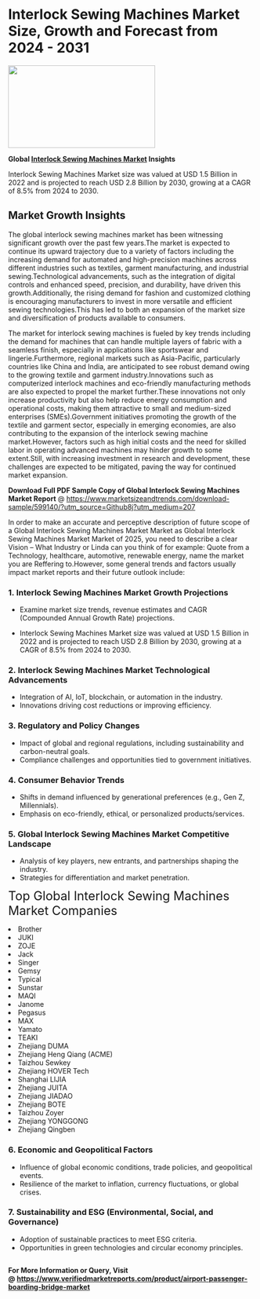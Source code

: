 <H1>Interlock Sewing Machines Market Size, Growth and Forecast from 2024 - 2031</H1><img class="aligncenter size-medium wp-image-584254" src="https://thirdeyenews.in/wp-content/uploads/2024/09/Global-Market-Research-300x168.jpeg" alt="" width="300" height="168" /><p><strong>Global&nbsp;<a href="https://www.marketsizeandtrends.com/download-sample/599140/?utm_source=Github8j?utm_medium=207">Interlock Sewing Machines Market</a> Insights</strong></p><p>Interlock Sewing Machines Market size was valued at USD 1.5 Billion in 2022 and is projected to reach USD 2.8 Billion by 2030, growing at a CAGR of 8.5% from 2024 to 2030.</p><p><h2>Market Growth Insights</h2> <p>The global interlock sewing machines market has been witnessing significant growth over the past few years.The market is expected to continue its upward trajectory due to a variety of factors including the increasing demand for automated and high-precision machines across different industries such as textiles, garment manufacturing, and industrial sewing.Technological advancements, such as the integration of digital controls and enhanced speed, precision, and durability, have driven this growth.Additionally, the rising demand for fashion and customized clothing is encouraging manufacturers to invest in more versatile and efficient sewing technologies.This has led to both an expansion of the market size and diversification of products available to consumers.</p> <p>The market for interlock sewing machines is fueled by key trends including the demand for machines that can handle multiple layers of fabric with a seamless finish, especially in applications like sportswear and lingerie.Furthermore, regional markets such as Asia-Pacific, particularly countries like China and India, are anticipated to see robust demand owing to the growing textile and garment industry.Innovations such as computerized interlock machines and eco-friendly manufacturing methods are also expected to propel the market further.These innovations not only increase productivity but also help reduce energy consumption and operational costs, making them attractive to small and medium-sized enterprises (SMEs).Government initiatives promoting the growth of the textile and garment sector, especially in emerging economies, are also contributing to the expansion of the interlock sewing machine market.However, factors such as high initial costs and the need for skilled labor in operating advanced machines may hinder growth to some extent.Still, with increasing investment in research and development, these challenges are expected to be mitigated, paving the way for continued market expansion.</p> <p><span class=""><strong>Download Full PDF Sample Copy of Global Interlock Sewing Machines Market Report</strong> @ <a href="https://www.marketsizeandtrends.com/download-sample/599140/?utm_source=Github8j?utm_medium=207" target="_blank">https://www.marketsizeandtrends.com/download-sample/599140/?utm_source=Github8j?utm_medium=207</a></span></p><p>In order to make an accurate and perceptive description of future scope of a Global&nbsp;Interlock Sewing Machines Market Market as Global&nbsp;Interlock Sewing Machines Market Market of 2025, you need to describe a clear Vision &ndash; What Industry or Linda can you think of for example: Quote from a Technology, healthcare, automotive, renewable energy, name the market you are Reffering to.However, some general trends and factors usually impact market reports and their future outlook include:</p><h3>1.&nbsp;<strong>Interlock Sewing Machines Market Growth Projections</strong></h3><ul><li>Examine market size trends, revenue estimates and CAGR (Compounded Annual Growth Rate) projections.</li><li><p>Interlock Sewing Machines Market size was valued at USD 1.5 Billion in 2022 and is projected to reach USD 2.8 Billion by 2030, growing at a CAGR of 8.5% from 2024 to 2030.</p></li></ul><h3>2.&nbsp;<strong>Interlock Sewing Machines Market Technological Advancements</strong></h3><ul><li>Integration of AI, IoT, blockchain, or automation in the industry.</li><li>Innovations driving cost reductions or improving efficiency.</li></ul><h3>3.&nbsp;<strong>Regulatory and Policy Changes</strong></h3><ul><li>Impact of global and regional regulations, including sustainability and carbon-neutral goals.</li><li>Compliance challenges and opportunities tied to government initiatives.</li></ul><h3>4.&nbsp;<strong>Consumer Behavior Trends</strong></h3><ul><li>Shifts in demand influenced by generational preferences (e.g., Gen Z, Millennials).</li><li>Emphasis on eco-friendly, ethical, or personalized products/services.</li></ul><h3>5.&nbsp;<strong>Global Interlock Sewing Machines Market Competitive Landscape</strong></h3><ul><li>Analysis of key players, new entrants, and partnerships shaping the industry.</li><li>Strategies for differentiation and market penetration.</li></ul><p data-pm-slice="1 1 []"><span style="color: inherit; font-family: inherit; font-size: 25px;">Top Global Interlock Sewing Machines Market Companies</span></p><div class="" data-test-id=""><p><li>Brother</li><li> JUKI</li><li> ZOJE</li><li> Jack</li><li> Singer</li><li> Gemsy</li><li> Typical</li><li> Sunstar</li><li> MAQI</li><li> Janome</li><li> Pegasus</li><li> MAX</li><li> Yamato</li><li> TEAKI</li><li> Zhejiang DUMA</li><li> Zhejiang Heng Qiang (ACME)</li><li> Taizhou Sewkey</li><li> Zhejiang HOVER Tech</li><li> Shanghai LIJIA</li><li> Zhejiang JUITA</li><li> Zhejiang JIADAO</li><li> Zhejiang BOTE</li><li> Taizhou Zoyer</li><li> Zhejiang YONGGONG</li><li> Zhejiang Qingben</li></p></div><h3>6.&nbsp;<strong>Economic and Geopolitical Factors</strong></h3><ul><li>Influence of global economic conditions, trade policies, and geopolitical events.</li><li>Resilience of the market to inflation, currency fluctuations, or global crises.</li></ul><h3>7.&nbsp;<strong>Sustainability and ESG (Environmental, Social, and Governance)</strong></h3><ul><li>Adoption of sustainable practices to meet ESG criteria.</li><li>Opportunities in green technologies and circular economy principles.</li></ul><h2><strong style="font-size: 14px;">For More Information or Query, Visit @&nbsp;</strong><a style="background-color: #ffffff; font-size: 14px;" href="https://www.marketsizeandtrends.com/report/interlock-sewing-machines-market/" target="_blank">https://www.verifiedmarketreports.com/product/airport-passenger-boarding-bridge-market</a></h2>